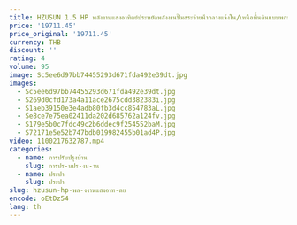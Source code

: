 ```yaml
---
title: HZUSUN 1.5 HP พลังงานแสงอาทิตย์ประหยัดพลังงานปั๊มสระว่ายน้ํากลางแจ้งใน/เหนือพื้นดินแบบพกพา Booster Pool Cleaner สปาปั๊มตั้งค่า
price: '19711.45'
price_original: '19711.45'
currency: THB
discount: ''
rating: 4
volume: 95
image: Sc5ee6d97bb74455293d671fda492e39dt.jpg
images:
  - Sc5ee6d97bb74455293d671fda492e39dt.jpg
  - S269d0cfd173a4a11ace2675cdd382383i.jpg
  - S1aeb39150e3e4adb80fb3d4cc854783aL.jpg
  - Se8ce7e75ea02411da202d685762a124fv.jpg
  - S179e5b0c7fdc49c2b6ddec9f254552baM.jpg
  - S72171e5e52b747bdb019982455b01ad4P.jpg
video: 1100217632787.mp4
categories:
  - name: การปรับปรุงบ้าน
    slug: การปร-บปร-งบ-าน
  - name: ประปา
    slug: ประปา
slug: hzusun-hp-พล-งงานแสงอาท-ตย
encode: oEtDz54
lang: th
---
```

  